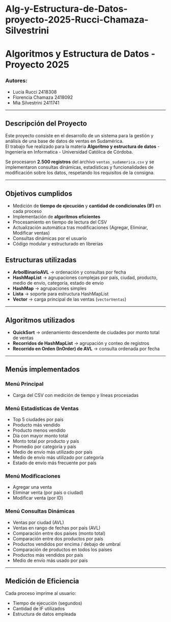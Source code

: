 # Alg-y-Estructura-de-Datos-proyecto-2025-Rucci-Chamaza-Silvestrini
# Algoritmos y Estructura de Datos - Proyecto 2025

### Autores:
- Lucía Rucci 2418308
- Florencia Chamaza 2418092
- Mia Silvestrini 2411741

---

## Descripción del Proyecto

Este proyecto consiste en el desarrollo de un sistema para la gestión y análisis de una base de datos de ventas en Sudamérica.  
El trabajo fue realizado para la materia **Algoritmo y estructura de datos** - Ingeniería en Informatica - Universidad Católica de Córdoba.

Se procesaron **2.500 registros** del archivo `ventas_sudamerica.csv` y se implementaron consultas dinámicas, estadísticas y funcionalidades de modificación sobre los datos, respetando los requisitos de la consigna.

---

## Objetivos cumplidos

- Medición de **tiempo de ejecución** y **cantidad de condicionales (IF)** en cada proceso  
- Implementación de **algoritmos eficientes**   
- Procesamiento en tiempo de lectura del CSV  
- Actualización automática tras modificaciones (Agregar, Eliminar, Modificar ventas)  
- Consultas dinámicas por el usuario  
- Código modular y estructurado en librerías  


## Estructuras utilizadas

- **ArbolBinarioAVL** → ordenación y consultas por fecha  
- **HashMapList** → agrupaciones complejas por país, ciudad, producto, medio de envío, categoría, estado de envío  
- **HashMap** → agrupaciones simples  
- **Lista** → soporte para estructura HashMapList  
- **Vector** → carga principal de las ventas (`vectorVentas`)  

---

## Algoritmos utilizados

- **QuickSort** → ordenamiento descendente de ciudades por monto total de ventas  
- **Recorridos de HashMapList** → agrupación y conteo de registros  
- **Recorrido en Orden (InOrder) de AVL** → consulta ordenada por fecha

---

## Menús implementados

### Menú Principal
- Carga del CSV con medición de tiempo y líneas procesadas

### Menú Estadísticas de Ventas
- Top 5 ciudades por país
- Producto más vendido
- Producto menos vendido
- Día con mayor monto total
- Monto total por producto y país
- Promedio por categoría y país
- Medio de envío más utilizado por país
- Medio de envío más utilizado por categoría
- Estado de envío más frecuente por país

### Menú Modificaciones
- Agregar una venta
- Eliminar venta (por país o ciudad)
- Modificar venta (por ID)

### Menú Consultas Dinámicas
- Ventas por ciudad (AVL)
- Ventas en rango de fechas por país (AVL)
- Comparación entre dos países (monto total)
- Comparación entre dos productos por país
- Productos vendidos por encima / debajo de umbral
- Comparación de productos en todos los países
- Productos más vendidos por país
- Medio de envío más usado por país

---

## Medición de Eficiencia

Cada proceso imprime al usuario:
- Tiempo de ejecución (segundos)
- Cantidad de IF utilizados
- Estructura de datos empleada
